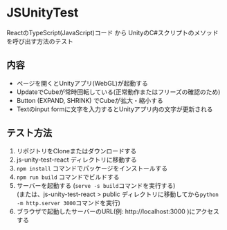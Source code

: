 # JSUnityTest
ReactのTypeScript(JavaScript)コード から UnityのC#スクリプトのメソッド を呼び出す方法のテスト

## 内容
- ページを開くとUnityアプリ(WebGL)が起動する
- UpdateでCubeが常時回転している(正常動作またはフリーズの確認のため)
- Button (EXPAND, SHRINK) でCubeが拡大・縮小する
- Textのinput formに文字を入力するとUnityアプリ内の文字が更新される

## テスト方法
1. リポジトリをCloneまたはダウンロードする
2. js-unity-test-react ディレクトリに移動する
3. ```npm install``` コマンドでパッケージをインストールする
4. ```npm run build``` コマンドでビルドする
5. サーバーを起動する (```serve -s build```コマンドを実行する)  
(または、js-unity-test-react > public ディレクトリに移動してから```python -m http.server 3000```コマンドを実行)
6. ブラウザで起動したサーバーのURL(例: http://localhost:3000 )にアクセスする
